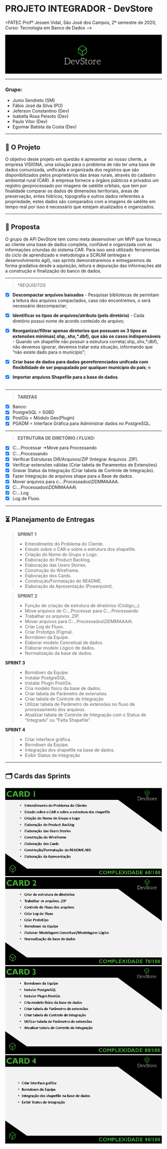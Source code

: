 # PROJETO INTEGRADOR - DevStore
<FATEC Profº Jessen Vidal, São José dos Campos, 2º semestre de 2020, Curso: Tecnologia em Banco de Dados -->
<!--img src="Imagens PI/Logo_Fatec.png"-->
<p align="center">
<img src="/Imagens PI/logo.jpg">


_________________________________________________________________________________________________
### **Grupo:**
- Junio Sendreto  (SM)
- Fábio José da Silva  (PO)
- Jeferson Constantino (Dev)
- Isabella Rosa Peixoto (Dev)
- Paulo Vitor (Dev)
- Eguimar Batista da Costa (Dev)

_________________________________________________________________________________________________

## :rocket: O Projeto
O objetivo deste projeto em questão é apresentar ao nosso cliente, a empresa VISIONA, uma solução para o problema de não ter uma base de dados comunizada, unificada e organizada dos registros que são disponibilizados pelos proprietários das áreas rurais, através do cadastro ambiental rural (CAR).
A empresa fornece a órgãos públicos e privados um registro geoprocessado por imagens de satélite orbitais, que tem por finalidade comparar os dados de dimensões territoriais, áreas de preservação, entes hídricos, topografia e outros dados referentes a propriedade, estes dados são comparados com a imagens de satélite em tempo real por isso é necessário que estejam atualizados e organizados.


________________________________________________________________________________________________

## :dart: Proposta
O grupo de API DevStore tem como meta desenvolver um MVP que forneça ao cliente uma base de dados completa, confiável e organizada com as informações oriundas do sistema CAR.
Para isso será utilizado ferramentas do ciclo de aprendizado e metodologia a SCRUM (entregas e desenvolvimento ágil), nas sprints demonstraremos e entregaremos de forma gradativa desde a aquisição, leitura e depuração das informações até a construção e finalização do banco de dados.  




________________________________________________________________________________________________

> **REQUISITOS*

 - [x]  **Descompactar arquivos baixados** - Pesquisar bibliotecas de permitam a leitura dos arquivos compactados, caso não encontremos, o será necessário descompactar;

 - [x]  **Identificar os tipos de arquivos/atributo (pelo diretório)** - Cada diretório possui nome de acordo conteúdo do arquivo;

 - [x]  **Reorganizar/filtrar apenas diretorios que possuam os 3 tipos as extensões minimas(.shp,.shx,*.dbf), que são os casos indispensáveis** - Quando um shapefile não possuir a estrutura correta(.shp,.shx,*.dbf),  não devemos ignorar, devemos tratar esta situação, informando que “não existe dado para o município”;

 - [x]  **Criar base de dados para dados georeferenciados unifcada com flexibilidade de ser popupalado por qualquer município do país**; e

 - [x]  **Importar arquivos Shapefile para a base de dados**.<br><br>
________________________________________________________________________________________________
> **TAREFAS**

 - [x] Banco:
 - [x] PostgreSQL 	= SGBD
 - [x] PostGis	= Módulo Geo(Plugin)
 - [x] PGADM	= Interface Gráfica para Administrar dados no PostgreSQL.
________________________________________________________________________________________________

> **ESTRUTURA DE DIRETÓRIO / FLUXO:**
- [x] C:\...Processar ->Move para Processando
- [x] C:\...Processando
- [x] Verificar Estruturas DIR/Arquivos/ZIP (Integrar Arquivos .ZIP).
- [x] Verificar extensões válidas (Criar tabela de Paramentos de Extensões)
- [x] Gravar Status da Integração (Criar tabela de Controle de Integração).
- [x] Fazer Integração de arquivos shape para a Base de dados.
- [x] Mover arquivos para c:\...Processados\DDMMAAAA\.
- [x] C:\...Processados\DDMMAAAA\ 	
- [x] C:\...Log	
- [x] Log de Fluxo.
________________________________________________________________________________________________

## :hourglass_flowing_sand: Planejamento de Entregas
>  **SPRINT 1**
>- Entendimento do Problema do Cliente.
>- Estudo sobre o CAR e sobre a estrutura dos shapefile.
>- Criação do Nome do Grupo e Logo.
>- Elaboração do Product Backlog.
>- Elaboração das Users Stories.
>- Construção do Wireframe.
>- Elaboração dos Cards.
>- Construção/Formatação do README.
>- Elaboração da Apresentação (Powerpoint).

>  **SPRINT 2**
>- Função de criação de estrutura de diretórios (Código;;;).
>- Move arquivos de  C:\...Processar para C:\...Processando
>- Trabalhar os arquivos .ZIP.
>- Mover arquivos para C:\...Processados\DDMMAAAA\
>- Criar Log do Fluxo.
>- Criar Prototipo (Figma).
>- Borndown da Equipe.
>- Elaborar modelo Conceitual de dados.
>- Elaborar modelo Lógico de dados.
>- Normalização da base de dados.

 **SPRINT 3**
>- Borndown da Equipe.
>- Instalar PostgreSQL.
>- Instalar Plugin PostGis.
>- Cria modelo físico da base de dados.
>- Criar tabela de Parâmetro de extensões.
>- Criar tabela de Controle de Integração 
>- Utilizar tabela de Parâmetro de extensões no fluxo de processamento dos arquivos.
>- Atualizar tabela de Controle de Integração com o Status de “Integrado” ou “Falta Shapefile”.

 **SPRINT 4**
>- Criar interface gráfica.
>- Borndown da Equipe.
>- Integração dos shapefile na base de dados.
>- Exibir Status de integração
________________________________________________________________________________________________

## :card_index_dividers: Cards das Sprints
<img src="/Imagens PI/card1.jpg">
<img src="/Imagens PI/card2.jpg">
<img src="/Imagens PI/card3.jpg">
<img src="/Imagens PI/card4.jpg">
